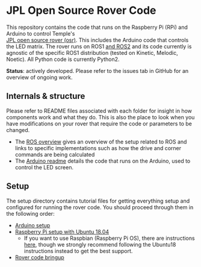 # JPL Open Source Rover Code

This repository contains the code that runs on the Raspberry Pi (RPi) and Arduino to control Temple's  
[JPL open source rover (osr)](https://github.com/nasa-jpl/open-source-rover).
This includes the Arduino code that controls the LED matrix.
The rover runs on ROS1 [and ROS2](https://github.com/templerobotics/osr-rover-code/tree/foxy-devel) and its code currently is agnostic of the specific ROS1 distribution 
(tested on Kinetic, Melodic, Noetic). All Python code is currently Python2.

**Status**: actively developed. Please refer to the issues tab in GitHub for an overview of ongoing work.

## Internals & structure

Please refer to README files associated with each folder for insight in how components work and what they do. 
This is also the place to look when you have modifications on your rover that require the code or parameters to be
changed.

* The [ROS overview](ROS/README.md) gives an overview of the setup related to ROS and links to specific implementations
such as how the drive and corner commands are being calculated
* The [Arduino readme](Arduino/README.md) details the code that runs on the Arduino, used to control the LED screen.

## Setup

The setup directory contains tutorial files for getting everything setup and configured for running the rover code. You should proceed through them in the following order:
- [Arduino setup](setup/arduino.md)
- [Raspberry Pi setup with Ubuntu 18.04](setup/rpi.md)
    - If you want to use Raspbian (Raspberry Pi OS), there are instructions [here](setup/rpi_raspbian.md), though we strongly recommend following the Ubuntu18 instructions instead to get the best support.
- [Rover code bringup](setup/rover_bringup.md)
